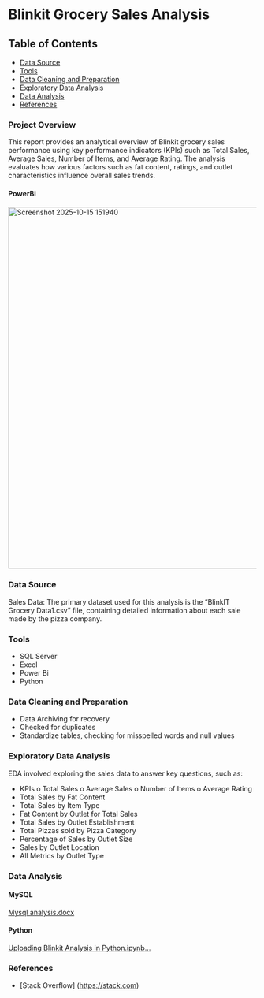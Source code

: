 # Blinkit Grocery Sales Analysis
## Table of Contents
-	[Data Source](#data-source)
-	[Tools](#tools)
-	[Data Cleaning and Preparation](#data-cleaning-and-preparation)
-	[Exploratory Data Analysis](#exploratory-data-analysis)
-	[Data Analysis](#data-analysis)
-	[References](#references)

### Project Overview
This report provides an analytical overview of Blinkit grocery sales performance using key performance indicators (KPIs) such as Total Sales, Average Sales, Number of Items, and Average Rating. The analysis evaluates how various factors such as fat content, ratings, and outlet characteristics influence overall sales trends.
#### PowerBi
<img width="1314" height="734" alt="Screenshot 2025-10-15 151940" src="https://github.com/user-attachments/assets/de124a81-f70a-4374-acaa-4ffa907b9240" />

### Data Source
Sales Data: The primary dataset used for this analysis is the “BlinkIT Grocery Data1.csv” file, containing detailed information about each sale made by the pizza company.

### Tools	
-	SQL Server
-	Excel
-	Power Bi
-	Python
### Data Cleaning and Preparation	
-	Data Archiving for recovery
-	Checked for duplicates
-	Standardize tables, checking for misspelled words and null values
### Exploratory Data Analysis
EDA involved exploring the sales data to answer key questions, such as:
-	KPIs
o	Total Sales
o	Average Sales
o	Number of Items
o	Average Rating
-	Total Sales by Fat Content
-	Total Sales by Item Type
-	Fat Content by Outlet for Total Sales
-	Total Sales by Outlet Establishment
-	Total Pizzas sold by Pizza Category
-	Percentage of Sales by Outlet Size
-	Sales by Outlet Location
-	All Metrics by Outlet Type 
### Data Analysis
#### MySQL
[Mysql analysis.docx](https://github.com/user-attachments/files/22930738/Mysql.analysis.docx)

#### Python
[Uploading Blinkit Analysis in Python.ipynb…]()

### References
-	[Stack Overflow] (https://stack.com)

